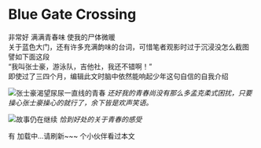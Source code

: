 ﻿# Blue Gate Crossing

非常好 满满青春味 使我的尸体微暖  
关于蓝色大门，还有许多充满韵味的台词，可惜笔者观影时过于沉浸没怎么截图 譬如下面这段  
“我叫张士豪，游泳队，吉他社，我还不错啊！”  
即使过了三四个月，编辑此文时脑中依然能响起少年这句自信的自我介绍


![张士豪渴望尿尿一直线的青春](/public/images/BlueGateCrossing1.png)
*还好我的青春尚没有那么多孟克柔式困扰，只要操心张士豪操心的就行了，余下皆是欢声笑语。*


![故事仍在继续](/public/images/BlueGateCrossing2.png)
*恰到好处的关于青春的感受*  

有 <span id="busuanzi_page_pv">加载中...请刷新~~~</span> 个小伙伴看过本文